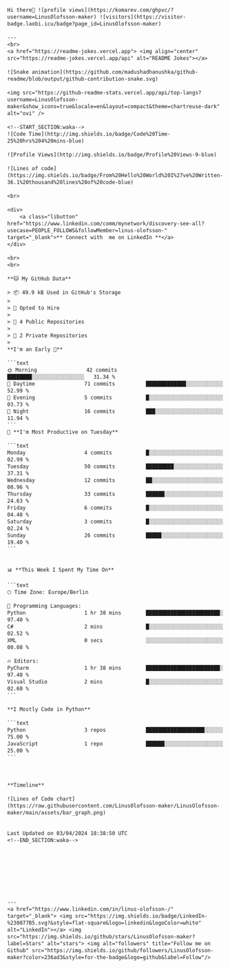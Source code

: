 
<!DOCTYPE html>
<html lang="en">
<meta charset="UTF-8">
<meta name="viewport" content="width=device-width,initial-scale=1">
<link rel="stylesheet" type="text/css" href="stylesheet.css" />
<body>

	Hi there👋 ![profile views](https://komarev.com/ghpvc/?username=LinusOlofsson-maker) ![visitors](https://visitor-badge.laobi.icu/badge?page_id=LinusOlofsson-maker)

	---
	<br>
	<a href="https://readme-jokes.vercel.app"> <img align="center" src="https://readme-jokes.vercel.app/api" alt="README Jokes"></a>

	![Snake animation](https://github.com/madushadhanushka/github-readme/blob/output/github-contribution-snake.svg)

	<img src="https://github-readme-stats.vercel.app/api/top-langs?username=LinusOlofsson-maker&show_icons=true&locale=en&layout=compact&theme=chartreuse-dark" alt="ovi" />

	<!--START_SECTION:waka-->
	![Code Time](http://img.shields.io/badge/Code%20Time-25%20hrs%204%20mins-blue)

	![Profile Views](http://img.shields.io/badge/Profile%20Views-9-blue)

	![Lines of code](https://img.shields.io/badge/From%20Hello%20World%20I%27ve%20Written-36.1%20thousand%20lines%20of%20code-blue)

	<br>
		
	<div>
		<a class="libutton" href="https://www.linkedin.com/comm/mynetwork/discovery-see-all?usecase=PEOPLE_FOLLOWS&followMember=linus-olofsson-" target="_blank">** Connect with  me on LinkedIn **</a>
	</div>

	<br>
	<br>

	**🐱 My GitHub Data** 

	> 📦 49.9 kB Used in GitHub's Storage 
	> 
	> 💼 Opted to Hire
	> 
	> 📜 4 Public Repositories 
	> 
	> 🔑 2 Private Repositories 
	> 
	**I'm an Early 🐤** 

	```text
	🌞 Morning                42 commits          ████████░░░░░░░░░░░░░░░░░   31.34 % 
	🌆 Daytime                71 commits          █████████████░░░░░░░░░░░░   52.99 % 
	🌃 Evening                5 commits           █░░░░░░░░░░░░░░░░░░░░░░░░   03.73 % 
	🌙 Night                  16 commits          ███░░░░░░░░░░░░░░░░░░░░░░   11.94 % 
	```
	📅 **I'm Most Productive on Tuesday** 

	```text
	Monday                   4 commits           █░░░░░░░░░░░░░░░░░░░░░░░░   02.99 % 
	Tuesday                  50 commits          █████████░░░░░░░░░░░░░░░░   37.31 % 
	Wednesday                12 commits          ██░░░░░░░░░░░░░░░░░░░░░░░   08.96 % 
	Thursday                 33 commits          ██████░░░░░░░░░░░░░░░░░░░   24.63 % 
	Friday                   6 commits           █░░░░░░░░░░░░░░░░░░░░░░░░   04.48 % 
	Saturday                 3 commits           █░░░░░░░░░░░░░░░░░░░░░░░░   02.24 % 
	Sunday                   26 commits          █████░░░░░░░░░░░░░░░░░░░░   19.40 % 
	```


	📊 **This Week I Spent My Time On** 

	```text
	🕑︎ Time Zone: Europe/Berlin

	💬 Programming Languages: 
	Python                   1 hr 38 mins        ████████████████████████░   97.40 % 
	C#                       2 mins              █░░░░░░░░░░░░░░░░░░░░░░░░   02.52 % 
	XML                      0 secs              ░░░░░░░░░░░░░░░░░░░░░░░░░   00.08 % 

	🔥 Editors: 
	PyCharm                  1 hr 38 mins        ████████████████████████░   97.40 % 
	Visual Studio            2 mins              █░░░░░░░░░░░░░░░░░░░░░░░░   02.60 % 
	```

	**I Mostly Code in Python** 

	```text
	Python                   3 repos             ███████████████████░░░░░░   75.00 % 
	JavaScript               1 repo              ██████░░░░░░░░░░░░░░░░░░░   25.00 % 
	```



	**Timeline**

	![Lines of Code chart](https://raw.githubusercontent.com/LinusOlofsson-maker/LinusOlofsson-maker/main/assets/bar_graph.png)


	Last Updated on 03/04/2024 18:38:50 UTC
	<!--END_SECTION:waka-->








	---
	<a href="https://www.linkedin.com/in/linus-olofsson-/" target="_blank"> <img src="https://img.shields.io/badge/LinkedIn-%230077B5.svg?&style=flat-square&logo=linkedin&logoColor=white" alt="LinkedIn"></a> <img src="https://img.shields.io/github/stars/LinusOlofsson-maker?label=Stars" alt="stars"> <img alt="followers" title="Follow me on Github" src="https://img.shields.io/github/followers/LinusOlofsson-maker?color=236ad3&style=for-the-badge&logo=github&label=Follow"/>


</body>
</html>
<!--
**LinusOlofsson-maker/LinusOlofsson-maker** is a ✨ _special_ ✨ repository because its `README.md` (this file) appears on your GitHub profile.

![Current UTC time](https://jojoee.jojoee.com/api/utcnowgif?utcnow)
Here are some ideas to get you started:

- 🔭 I’m currently working on ...
- 🌱 I’m currently learning ...
- 👯 I’m looking to collaborate on ...
- 🤔 I’m looking for help with ...
- 💬 Ask me about ...
- 📫 How to reach me: ...
- 😄 Pronouns: ...
- ⚡ Fun fact: ...
-->

